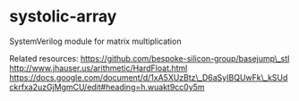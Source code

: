 # systolic-array
SystemVerilog module for matrix multiplication

Related resources:
https://github.com/bespoke-silicon-group/basejump\_stl
http://www.jhauser.us/arithmetic/HardFloat.html
https://docs.google.com/document/d/1xA5XUzBtz\_D6aSyIBQUwFk\_kSUdckrfxa2uzGjMgmCU/edit#heading=h.wuakt9cc0y5m
